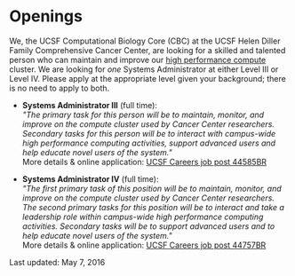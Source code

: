 # Openings

We, the UCSF Computational Biology Core (CBC) at the UCSF Helen Diller
Family Comprehensive Cancer Center, are looking for a skilled and
talented person who can maintain and improve our
[high performance compute] cluster.  We are looking for _one_
Systems Administrator at either Level III or Level IV.  Please apply at the appropriate level given your background; there is no need to apply to both.

* **Systems Administrator III** (full time):  
  _"The primary task for this person will be to maintain,
  monitor, and improve on the compute cluster used by Cancer Center
  researchers.
  Secondary tasks for this person will be to interact
  with campus-wide high performance computing activities,
  support advanced users and help educate novel users of the system."_  
  More details & online application: [UCSF Careers job post 44585BR]

* **Systems Administrator IV** (full time):  
  _"The first primary task of this position will be to maintain,
  monitor, and improve on the compute cluster used by Cancer Center
  researchers.
  The second primary tasks for this position will be to interact and
  take a leadership role within campus-wide high performance computing
  activities.
  Secondary tasks will be to
  support advanced users and to help educate novel users of the system."_  
  More details & online application: [UCSF Careers job post 44757BR]

Last updated: May 7, 2016


[high performance compute]: <%=pathTo('hpc/index.html')%> 
[UCSF Careers job post 44585BR]: https://jobs.brassring.com/1033/asp/tg/cim_jobdetail.asp?jobId=2265715&PartnerId=6495&SiteId=5226&type=mail&JobReqLang=1&recordstart=1&JobSiteId=5226&JobSiteInfo=2265715_5226&gqid=0
[UCSF Careers job post 44757BR]: https://jobs.brassring.com/1033/asp/tg/cim_jobdetail.asp?jobId=2277112&PartnerId=6495&SiteId=5226&type=mail&JobReqLang=1&recordstart=1&JobSiteId=5226&JobSiteInfo=2277112_5226&gqid=0



